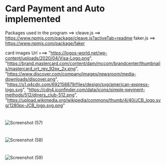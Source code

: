 # Card Payment and Auto implemented



Packages used in the program ==> 
cleave.js ==> https://www.npmjs.com/package/cleave.js?activeTab=readme
faker.js ==> https://www.npmjs.com/package/faker


card images Url ===>
  "https://logos-world.net/wp-content/uploads/2020/04/Visa-Logo.png",
  "https://brand.mastercard.com/content/dam/mccom/brandcenter/thumbnails/mastercard_vrt_rev_92px_2x.png",
  "https://www.discover.com/company/images/newsroom/media-downloads/discover.png",
  "https://s1.q4cdn.com/692158879/files/design/svg/american-express-logo.svg",
  "https://cdn4.iconfinder.com/data/icons/simple-peyment-methods/512/diners_club-512.png",
  "https://upload.wikimedia.org/wikipedia/commons/thumb/4/40/JCB_logo.svg/1280px-JCB_logo.svg.png"

#
![Screenshot (57)](https://user-images.githubusercontent.com/91362381/174565196-05bdff39-26a3-49d7-8cd2-a35fa66a8dbf.jpg)
#
![Screenshot (58)](https://user-images.githubusercontent.com/91362381/174565212-f9fbee33-f044-4168-a62c-ff472fb54280.jpg)
#
![Screenshot (59)](https://user-images.githubusercontent.com/91362381/174565224-8e30263e-5559-41c3-a85b-3806cc2934ab.jpg)
